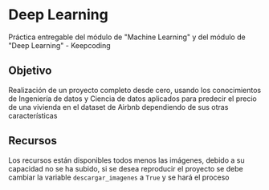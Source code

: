 # Deep Learning

Práctica entregable del módulo de "Machine Learning" y del módulo de "Deep Learning" - Keepcoding

## Objetivo
Realización de un proyecto completo desde cero, usando los conocimientos de Ingeniería de datos y Ciencia de datos aplicados para predecir el precio de una vivienda en el dataset de Airbnb dependiendo de sus otras características

## Recursos

Los recursos están disponibles todos menos las imágenes, debido a su capacidad no se ha subido, si se desea reproducir el proyecto se debe cambiar la variable `descargar_imagenes` a `True` y se hará el proceso
